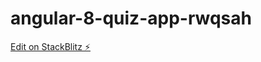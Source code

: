 # angular-8-quiz-app-rwqsah

[Edit on StackBlitz ⚡️](https://stackblitz.com/edit/angular-8-quiz-app-rwqsah)